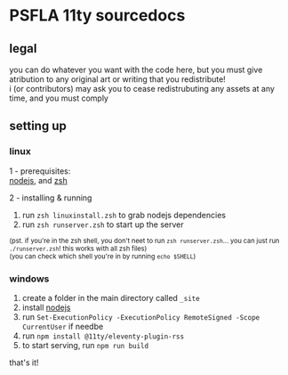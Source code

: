 # PSFLA 11ty sourcedocs

## legal
you can do whatever you want with the code here, but you must give atribution to any original art or writing that you redistribute!\
i (or contributors) may ask you to cease redistrubuting any assets at any time, and you must comply

## setting up

### linux
1 - prerequisites:\
[nodejs](https://nodejs.org/), and [zsh](https://www.zsh.org/)

2 - installing & running
1. run ``zsh linuxinstall.zsh`` to grab nodejs dependencies 
2. run ``zsh runserver.zsh`` to start up the server

<small>(pst. if you're in the zsh shell, you don't neet to run ``zsh runserver.zsh``... you can just run ``./runserver.zsh``! this works with all zsh files)\
(you can check which shell you're in by running ``echo $SHELL``)</small>

### windows
1. create a folder in the main directory called `_site`
2. install [nodejs](https://nodejs.org/en/download/) 
3. run `Set-ExecutionPolicy -ExecutionPolicy RemoteSigned -Scope CurrentUser` if needbe
4. run `npm install @11ty/eleventy-plugin-rss` 
5. to start serving, run `npm run build`

that's it!
